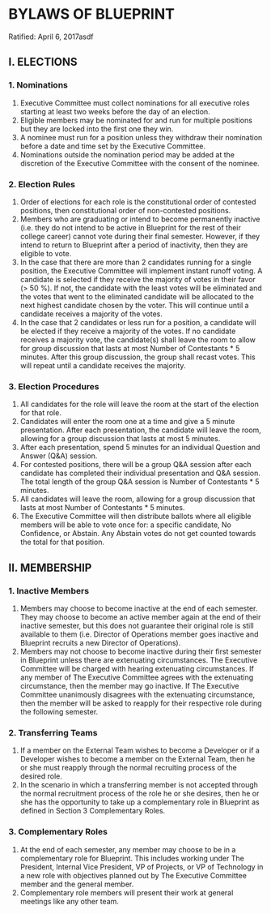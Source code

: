 # BYLAWS OF BLUEPRINT

Ratified: April 6, 2017asdf

## I. ELECTIONS

### 1. Nominations

1. Executive Committee must collect nominations for all executive roles starting at least two weeks before the day of an election.
2. Eligible members may be nominated for and run for multiple positions but they are locked into the first one they win.
3. A nominee must run for a position unless they withdraw their nomination before a date and time set by the Executive Committee.
4. Nominations outside the nomination period may be added at the discretion of the Executive Committee with the consent of the nominee.

### 2. Election Rules

1. Order of elections for each role is the constitutional order of contested positions, then constitutional order of non-contested positions.
2. Members who are graduating or intend to become permanently inactive (i.e. they do not intend to be active in Blueprint for the rest of their college career) cannot vote during their final semester. However, if they intend to return to Blueprint after a period of inactivity, then they are eligible to vote.
3. In the case that there are more than 2 candidates running for a single position, the Executive Committee will implement instant runoff voting. A candidate is selected if they receive the majority of votes in their favor (> 50 %). If not, the candidate with the least votes will be eliminated and the votes that went to the eliminated candidate will be allocated to the next highest candidate chosen by the voter. This will continue until a candidate receives a majority of the votes.
4. In the case that 2 candidates or less run for a position, a candidate will be elected if they receive a majority of the votes. If no candidate receives a majority vote, the candidate(s) shall leave the room to allow for group discussion that lasts at most Number of Contestants * 5 minutes. After this group discussion, the group shall recast votes. This will repeat until a candidate receives the majority.

### 3. Election Procedures

1. All candidates for the role will leave the room at the start of the election for that role.
2. Candidates will enter the room one at a time and give a 5 minute presentation. After each presentation, the candidate will leave the room, allowing for a group discussion that lasts at most 5 minutes.
3. After each presentation, spend 5 minutes for an individual Question and Answer (Q&A) session.
4. For contested positions, there will be a group Q&A session after each candidate has completed their individual presentation and Q&A session. The total length of the group Q&A session is Number of Contestants * 5 minutes.
5. All candidates will leave the room, allowing for a group discussion that lasts at most Number of Contestants * 5 minutes.
6. The Executive Committee will then distribute ballots where all eligible members will be able to vote once for: a specific candidate, No Confidence, or Abstain. Any Abstain votes do not get counted towards the total for that position.

## II. MEMBERSHIP

### 1. Inactive Members

1. Members may choose to become inactive at the end of each semester. They may choose to become an active member again at the end of their inactive semester, but this does not guarantee their original role is still available to them (i.e. Director of Operations member goes inactive and Blueprint recruits a new Director of Operations).
2. Members may not choose to become inactive during their first semester in Blueprint unless there are extenuating circumstances. The Executive Committee will be charged with hearing extenuating circumstances. If any member of The Executive Committee agrees with the extenuating circumstance, then the member may go inactive. If The Executive Committee unanimously disagrees with the extenuating circumstance, then the member will be asked to reapply for their respective role during the following semester.

### 2. Transferring Teams

1. If a member on the External Team wishes to become a Developer or if a Developer wishes to become a member on the External Team, then he or she must reapply through the normal recruiting process of the desired role.
2. In the scenario in which a transferring member is not accepted through the normal recruitment process of the role he or she desires, then he or she has the opportunity to take up a complementary role in Blueprint as defined in Section 3 Complementary Roles.

### 3. Complementary Roles

1. At the end of each semester, any member may choose to be in a complementary role for Blueprint. This includes working under The President, Internal Vice President, VP of Projects, or VP of Technology in a new role with objectives planned out by The Executive Committee member and the general member.
2. Complementary role members will present their work at general meetings like any other team.
